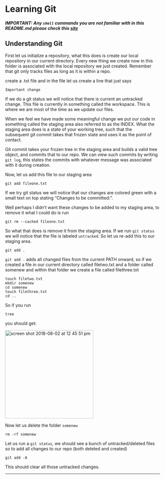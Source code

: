 # Learning Git

##### IMPORTANT: Any `shell` commands you are not familiar with in this README.md please check this [site](https://explainshell.com/)

## Understanding Git

First let us initialize a repository, what this does is create our local repository in our current directory. Every new thing we create now in this folder is associated with the local repository we just created. Remember that git only tracks files as long as it is within a repo.

create a .txt file and in the file let us create a line that just says

```
Important change
```

If we do a git status we will notice that there is current an untracked change. This file is currently in something called the workspace. This is where we are most of the time as we update our files.

When we feel we have made some meaningful change we put our code in something called the staging area also referred to as the INDEX. What the staging area does is a state of your working tree, such that the subsequent git commit takes that frozen state and uses it as the point of contact.

Git commit takes your frozen tree in the staging area and builds a valid tree object, and commits that to our repo. We can view such commits by writing `git log`, this states the commits with whatever message was associated with it during creation.

Now, let us add this file to our staging area

```
git add fileone.txt
```

If we try git status we will notice that our changes are colored green with a small text on top stating “Changes to be committed:”.

Well perhaps I didn’t want these changes to be added to my staging area, to remove it what I could do is run

```
git rm --cached fileone.txt
```

So what that does is remove it from the staging area. If we run `git status` we will notice that the file is labeled `untracked`. So let us re-add this to our staging area.

```
git add .
```

`git add .` adds all changed files from the current PATH onward, so if we created a file in our current directory called filetwo.txt and a folder called somenew and within that folder we create a file called filethree.txt

```
touch filetwo.txt
mkdir somenew
cd somenew
touch filethree.txt
cd ..
```

So if you run

```
tree
```

you should get:

<img width="287" alt="screen shot 2018-08-02 at 12 45 51 pm" src="https://user-images.githubusercontent.com/23644019/43599035-46bd40a0-9654-11e8-8697-6cb9001a183b.png">

Now let us delete the folder `somenew`

```
rm -rf somenew
```

Let us run a `git status`, we should see a bunch of untracked/deleted files so to add all changes to our repo (both deleted and created)

```
git add -A
```

This should clear all those untracked changes.

---
